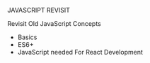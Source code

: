JAVASCRIPT REVISIT

Revisit Old JavaScript Concepts

- Basics
- ES6+
- JavaScript needed For React Development
